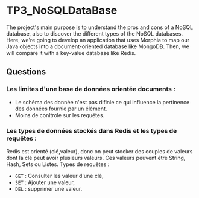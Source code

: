 # TP3_NoSQLDataBase

  The project's main purpose is to understand the pros and cons of a NoSQL database, also to discover the different types of the NoSQL databases.
Here, we're going to develop an application that uses Morphia to map our Java objects into a document-oriented database like MongoDB.
Then, we will compare it with a key-value database like Redis.

## Questions
### Les limites d'une base de données orientée documents :
 - Le schéma des donnée n'est pas difinie ce qui influence la pertinence des données fournie par un élément.
 - Moins de conltrole sur les requêtes.
 
 ### Les types de données stockés dans Redis et les types de requêtes :
Redis est orienté (clé,valeur), donc on peut stocker des couples de valeurs dont la clé peut avoir plusieurs valeurs.
Ces valeurs peuvent être String, Hash, Sets ou Listes.
Types de requêtes :
 - ```GET``` : Consulter les valeur d'une clé,
 - ```SET``` : Ajouter une valeur,
 - ```DEL``` : supprimer une valeur.
